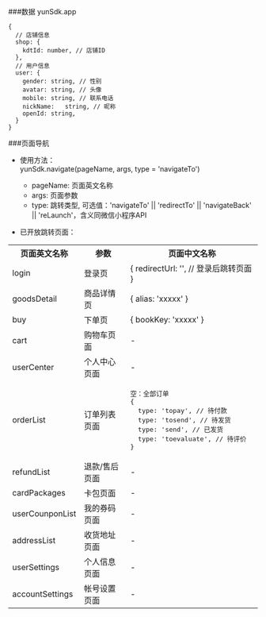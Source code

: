 ###数据
yunSdk.app
```
{
  // 店铺信息
  shop: {
    kdtId: number, // 店铺ID
  },
  // 用户信息
  user: {
    gender:	string,	// 性别
    avatar:	string,	// 头像
    mobile:	string,	// 联系电话
    nickName:	string,	// 昵称
    openId: string,
  }
}
```

###页面导航
- 使用方法：  
yunSdk.navigate(pageName, args, type = 'navigateTo')
  - pageName: 页面英文名称
  - args: 页面参数
  - type: 跳转类型, 可选值：'navigateTo' || 'redirectTo' || 'navigateBack' || 'reLaunch'，含义同微信小程序API  
  
- 已开放跳转页面：

<table>
<tr>
  <th>页面英文名称</th>
  <th>参数</th>
  <th>页面中文名称</th>
</tr>
<tr>
  <td>login</td>
  <td>登录页</td>
  <td>{ redirectUrl: '', // 登录后跳转页面 }</td>
</tr>
<tr>
  <td>goodsDetail</td>
  <td>商品详情页</td>
  <td>{ alias: 'xxxxx' }</td>
</tr>
<tr>
  <td>buy</td>
  <td>下单页</td>
  <td>{ bookKey: 'xxxxx' }</td>
</tr>
<tr>
  <td>cart</td>
  <td>购物车页面</td>
  <td>-</td>
</tr>
<tr>
  <td>userCenter</td>
  <td>个人中心页面</td>
  <td>-</td>
</tr>
<tr>
  <td>orderList</td>
  <td>订单列表页面</td>
  <td>
<pre>
空：全部订单
{
  type: 'topay', // 待付款
  type: 'tosend', // 待发货
  type: 'send', // 已发货
  type: 'toevaluate', // 待评价
}
</pre>
  </td>
</tr>
<tr>
  <td>refundList</td>
  <td>退款/售后页面</td>
  <td>-</td>
</tr>
<tr>
  <td>cardPackages</td>
  <td>卡包页面</td>
  <td>-</td>
</tr>
<tr>
  <td>userCounponList</td>
  <td>我的券码页面</td>
  <td>-</td>
</tr>
<tr>
  <td>addressList</td>
  <td>收货地址页面</td>
  <td>-</td>
</tr>
<tr>
  <td>userSettings</td>
  <td>个人信息页面</td>
  <td>-</td>
</tr>
<tr>
  <td>accountSettings</td>
  <td>帐号设置页面</td>
  <td>-</td>
</tr>
</table>